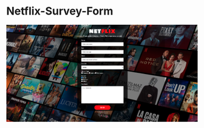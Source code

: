 # Netflix-Survey-Form

![Preview](https://github.com/Cynfinitely/Netflix-Survey-Form/blob/master/images/Screenshot%202022-06-10%20at%2021.55.31.png)
